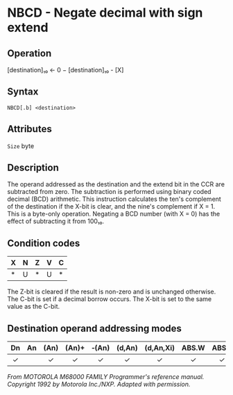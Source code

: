 # NBCD - Negate decimal with sign extend

## Operation
[destination]₁₀ ← 0 − [destination]₁₀ - [X]

## Syntax
```assembly
NBCD[.b] <destination>
```

## Attributes
`Size`  byte

## Description
The operand addressed as the destination and the extend bit in the CCR are subtracted from zero. The subtraction is performed using binary coded decimal (BCD) arithmetic. This instruction calculates the ten's complement of the destination if the X-bit is clear, and the nine's complement if X = 1. This is a byte-only operation. Negating a BCD number (with X = 0) has the effect of subtracting it from 100₁₀.

## Condition codes
|X|N|Z|V|C|
|--|--|--|--|--|
|*|U|*|U|*|

The Z-bit is cleared if the result is non-zero and is unchanged otherwise. The C-bit is set if a decimal borrow occurs. The X-bit is set to the same value as the C-bit.

## Destination operand addressing modes
|Dn|An|(An)|(An)+|&#x2011;(An)|(d,An)|(d,An,Xi)|ABS.W|ABS.L|(d,PC)|(d,PC,Xn)|imm|
|:-:|:-:|:-:|:-:|:-:|:-:|:-:|:-:|:-:|:-:|:-:|:-:|
|✓||✓|✓|✓|✓|✓|✓|✓||||

*From MOTOROLA M68000 FAMILY Programmer's reference manual. Copyright 1992 by Motorola Inc./NXP. Adapted with permission.*